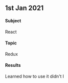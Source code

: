 ## 1st Jan 2021
#### Subject
React
#### Topic
Redux
#### Results
Learned how to use it didn't I

<!---
## 1st Jan 2021
#### Subject
React
#### Topic
Redux
#### Results
--->


